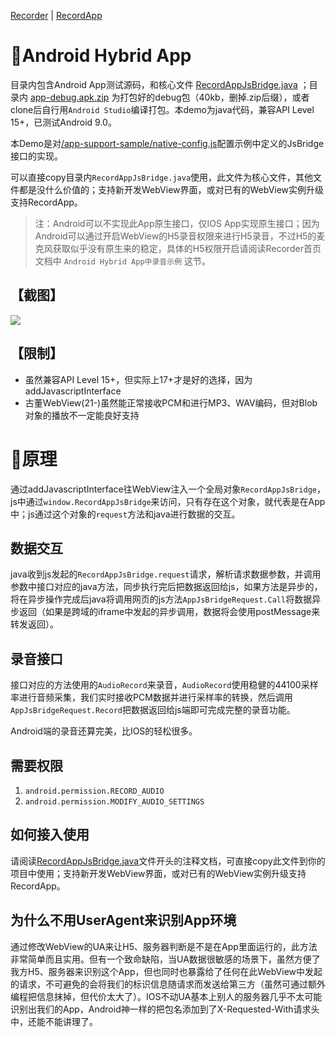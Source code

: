 [Recorder](https://github.com/xiangyuecn/Recorder/) | [RecordApp](https://github.com/xiangyuecn/Recorder/tree/master/app-support-sample)

# :open_book:Android Hybrid App

目录内包含Android App测试源码，和核心文件 [RecordAppJsBridge.java](https://github.com/xiangyuecn/Recorder/blob/master/app-support-sample/demo_android/app/src/main/java/com/github/xianyuecn/recorder/RecordAppJsBridge.java) ；目录内 [app-debug.apk.zip](https://gitee.com/xiangyuecn/Recorder/blob/master/app-support-sample/demo_android/app-debug.apk.zip) 为打包好的debug包（40kb，删掉.zip后缀），或者clone后自行用`Android Studio`编译打包。本demo为java代码，兼容API Level 15+，已测试Android 9.0。

本Demo是对[/app-support-sample/native-config.js](https://github.com/xiangyuecn/Recorder/blob/master/app-support-sample/native-config.js)配置示例中定义的JsBridge接口的实现。

可以直接copy目录内`RecordAppJsBridge.java`使用，此文件为核心文件，其他文件都是没什么价值的；支持新开发WebView界面，或对已有的WebView实例升级支持RecordApp。


> 注：Android可以不实现此App原生接口，仅IOS App实现原生接口；因为Android可以通过开启WebView的H5录音权限来进行H5录音，不过H5的麦克风获取似乎没有原生来的稳定，具体的H5权限开启请阅读Recorder首页文档中 `Android Hybrid App中录音示例` 这节。



## 【截图】
![](https://gitee.com/xiangyuecn/Recorder/raw/master/assets/use_native_android.gif)


## 【限制】

- 虽然兼容API Level 15+，但实际上17+才是好的选择，因为addJavascriptInterface
- 古董WebView(21-)虽然能正常接收PCM和进行MP3、WAV编码，但对Blob对象的播放不一定能良好支持



# :open_book:原理

通过addJavascriptInterface往WebView注入一个全局对象`RecordAppJsBridge`，js中通过`window.RecordAppJsBridge`来访问，只有存在这个对象，就代表是在App中；js通过这个对象的`request`方法和java进行数据的交互。


## 数据交互
java收到js发起的`RecordAppJsBridge.request`请求，解析请求数据参数，并调用参数中接口对应的java方法，同步执行完后把数据返回给js，如果方法是异步的，将在异步操作完成后java将调用网页的js方法`AppJsBridgeRequest.Call`将数据异步返回（如果是跨域的iframe中发起的异步调用，数据将会使用postMessage来转发返回）。


## 录音接口
接口对应的方法使用的`AudioRecord`来录音，`AudioRecord`使用稳健的44100采样率进行音频采集，我们实时接收PCM数据并进行采样率的转换，然后调用`AppJsBridgeRequest.Record`把数据返回给js端即可完成完整的录音功能。

Android端的录音还算完美，比IOS的轻松很多。


## 需要权限
1. `android.permission.RECORD_AUDIO`
2. `android.permission.MODIFY_AUDIO_SETTINGS`


## 如何接入使用
请阅读[RecordAppJsBridge.java](https://github.com/xiangyuecn/Recorder/blob/master/app-support-sample/demo_android/app/src/main/java/com/github/xianyuecn/recorder/RecordAppJsBridge.java)文件开头的注释文档，可直接copy此文件到你的项目中使用；支持新开发WebView界面，或对已有的WebView实例升级支持RecordApp。


## 为什么不用UserAgent来识别App环境

通过修改WebView的UA来让H5、服务器判断是不是在App里面运行的，此方法非常简单而且实用。但有一个致命缺陷，当UA数据很敏感的场景下，虽然方便了我方H5、服务器来识别这个App，但也同时也暴露给了任何在此WebView中发起的请求，不可避免的会将我们的标识信息随请求而发送给第三方（虽然可通过额外编程把信息抹掉，但代价太大了）。IOS不动UA基本上别人的服务器几乎不太可能识别出我们的App，Android神一样的把包名添加到了X-Requested-With请求头中，还能不能讲理了。

